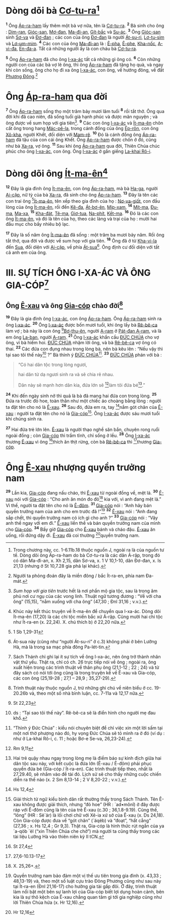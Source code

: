 # Dòng dõi bà [Cơ-tu-ra]()[^1-d6642a0c-c35b-4645-964c-87563fb666f5]
<sup><b>1</b></sup> Ông [Áp-ra-ham]() lấy thêm một bà vợ nữa, tên là [Cơ-tu-ra](). <sup><b>2</b></sup> Bà sinh cho ông : [Dim-ran](), [Gióc-san](), [Mơ-đan](), [Ma-đi-an](), [Gít-bắc]() và [Su-ác](). <sup><b>3</b></sup> Ông [Gióc-san]() sinh [Sơ-va]() và [Đơ-đan]() ; các con của ông [Đơ-đan]() là người [Át-su-ri](), [Lơ-tu-sim]() và [Lơ-um-mim](). <sup><b>4</b></sup> Các con của ông [Ma-đi-an]() là : [Ê-pha](), [Ê-phe](), [Kha-nốc](), [A-vi-đa](), [En-đa-a](). Tất cả những người ấy là con cháu bà [Cơ-tu-ra]().

<sup><b>5</b></sup> Ông [Áp-ra-ham]() đã cho ông [I-xa-ác]() tất cả những gì ông có. <sup><b>6</b></sup> Còn những người con của các bà vợ lẽ ông, thì ông [Áp-ra-ham]() đã tặng họ quà, và ngay khi còn sống, ông cho họ đi xa ông [I-xa-ác](), con ông, về hướng đông, về đất [Phương Đông]().[^2-d6642a0c-c35b-4645-964c-87563fb666f5]

# Ông [Áp-ra-ham]() qua đời
<sup><b>7</b></sup> Ông [Áp-ra-ham]() sống thọ một trăm bảy mươi lăm tuổi <sup><b>8</b></sup> rồi tắt thở. Ông qua đời khi đã cao niên, đã sống tuổi già hạnh phúc và được mãn nguyện ; và ông được về sum họp với gia tiên[^3-d6642a0c-c35b-4645-964c-87563fb666f5]. <sup><b>9</b></sup> Các con ông [I-xa-ác]() và [Ít-ma-ên]() chôn cất ông trong hang [Mác-pê-la](), trong cánh đồng của ông [Ép-rôn](), con ông [Xô-kha](), người Khết, đối diện với [Mam-rê](). <sup><b>10</b></sup> Đó là cánh đồng ông [Áp-ra-ham]() đã tậu của con cái ông Khết. Ông [Áp-ra-ham]() được chôn ở đó, cũng như bà [Xa-ra](), vợ ông. <sup><b>11</b></sup> Sau khi ông [Áp-ra-ham]() qua đời, Thiên Chúa chúc phúc cho ông [I-xa-ác](), con ông. Ông [I-xa-ác]() ở gần giếng [La-khai Rô-i]().

# Dòng dõi ông [Ít-ma-ên]()[^4-d6642a0c-c35b-4645-964c-87563fb666f5]
<sup><b>12</b></sup> Đây là gia đình ông [Ít-ma-ên](), con ông [Áp-ra-ham](), mà bà [Ha-ga](), người [Ai-cập](), nữ tỳ của bà [Xa-ra](), đã sinh cho ông [Áp-ra-ham](). <sup><b>13</b></sup> Đây là tên các con trai ông [^1@-d6642a0c-c35b-4645-964c-87563fb666f5][Ít-ma-ên](), tên xếp theo gia đình của họ : [Nơ-va-giốt](), con đầu lòng của ông [Ít-ma-ên](), rồi đến [Kê-đa](), [Át-bơ-ên](), [Míp-xam](), <sup><b>14</b></sup> [Mít-ma](), [Đu-ma](), [Ma-xa](), <sup><b>15</b></sup> [Kha-đát](), [Tê-ma](), [Giơ-tua](), [Na-phít](), [Kết-ma](). <sup><b>16</b></sup> Đó là các con ông [Ít-ma-ên](), và đó là tên của họ, theo các làng và trại của họ : mười hai đầu mục cho bấy nhiêu bộ lạc.

<sup><b>17</b></sup> Đây là số năm ông [Ít-ma-ên]() đã sống : một trăm ba mươi bảy năm. Rồi ông tắt thở, qua đời và được về sum họp với gia tiên. <sup><b>18</b></sup> Ông đã ở từ [Kha-vi-la]() đến [Sua](), đối diện với [Ai-cập](), về phía [Át-sua]()[^5-d6642a0c-c35b-4645-964c-87563fb666f5]. Ông định cư đối diện với tất cả anh em của ông.

# III. SỰ TÍCH ÔNG I-XA-ÁC VÀ ÔNG GIA-CÓP[^6-d6642a0c-c35b-4645-964c-87563fb666f5]

## Ông [Ê-xau]() và ông [Gia-cóp]() chào đời[^7-d6642a0c-c35b-4645-964c-87563fb666f5]
<sup><b>19</b></sup> Đây là gia đình ông [I-xa-ác](), con ông [Áp-ra-ham](). Ông [Áp-ra-ham]() sinh ra ông [I-xa-ác](). <sup><b>20</b></sup> Ông [I-xa-ác]() được bốn mươi tuổi, khi ông lấy bà [Rê-bê-ca]() làm vợ ; bà này là con ông [^2@-d6642a0c-c35b-4645-964c-87563fb666f5][Bơ-thu-ên](), người [A-ram]() ở [Pát-đan A-ram](), và là em ông [La-ban](), người [A-ram](). <sup><b>21</b></sup> Ông [I-xa-ác]() khẩn cầu [ĐỨC CHÚA]() cho vợ ông, vì bà hiếm hoi. [ĐỨC CHÚA]() nhậm lời ông, và bà [Rê-bê-ca]() vợ ông có thai. <sup><b>22</b></sup> Các đứa con đụng nhau trong lòng bà, nên bà kêu lên : “Nếu vậy thì tại sao tôi thế này[^8-d6642a0c-c35b-4645-964c-87563fb666f5] ?” Bà thỉnh ý [ĐỨC CHÚA]()[^9-d6642a0c-c35b-4645-964c-87563fb666f5]. <sup><b>23</b></sup> [ĐỨC CHÚA]() phán với bà :

> “Có hai dân tộc trong lòng ngươi,
>
> hai dân từ dạ ngươi sinh ra và sẽ chia rẽ nhau.
>
> Dân này sẽ mạnh hơn dân kia, đứa lớn sẽ [^3@-d6642a0c-c35b-4645-964c-87563fb666f5]làm tôi đứa bé[^10-d6642a0c-c35b-4645-964c-87563fb666f5].”

<sup><b>24</b></sup> Khi đến ngày sinh nở thì quả là bà đã mang hai đứa con trong lòng. <sup><b>25</b></sup> Đứa ra trước đỏ hoe, toàn thân như một chiếc áo choàng bằng lông : người ta đặt tên cho nó là [Ê-xau](). <sup><b>26</b></sup> Sau đó, đứa em ra, tay [^4@-d6642a0c-c35b-4645-964c-87563fb666f5]nắm gót chân của [Ê-xau]() : người ta đặt tên cho nó là [Gia-cóp]()[^11-d6642a0c-c35b-4645-964c-87563fb666f5]. Ông [I-xa-ác]() được sáu mươi tuổi khi chúng sinh ra.

<sup><b>27</b></sup> Hai đứa trẻ lớn lên. [Ê-xau]() là người thạo nghề săn bắn, chuyên rong ruổi ngoài đồng ; còn [Gia-cóp]() thì trầm tĩnh, chỉ sống ở lều. <sup><b>28</b></sup> Ông [I-xa-ác]() thương [Ê-xau]() vì ông [^5@-d6642a0c-c35b-4645-964c-87563fb666f5]thích ăn thịt rừng, còn bà [Rê-bê-ca]() thì [^6@-d6642a0c-c35b-4645-964c-87563fb666f5]thương [Gia-cóp]().

# Ông [Ê-xau]() nhượng quyền trưởng nam
<sup><b>29</b></sup> Lần kia, [Gia-cóp]() đang nấu cháo, thì [Ê-xau]() từ ngoài đồng về, mệt lả. <sup><b>30</b></sup> [Ê-xau]() nói với [Gia-cóp]() : “Cho anh ăn món đo đỏ[^12-d6642a0c-c35b-4645-964c-87563fb666f5] kia với, vì anh đang mệt lả.” Vì thế, người ta đặt tên cho nó là [Ê-đôm](). <sup><b>31</b></sup> [Gia-cóp]() nói : “Anh hãy bán quyền trưởng nam của anh cho em trước đã !”[^13-d6642a0c-c35b-4645-964c-87563fb666f5] <sup><b>32</b></sup> [Ê-xau]() nói : “Anh đang sắp chết, thì quyền trưởng nam có ích gì cho anh ?” <sup><b>33</b></sup> [Gia-cóp]() nói : “Vậy anh thề ngay với em đi.” [Ê-xau]() liền thề và bán quyền trưởng nam của mình cho [Gia-cóp](). <sup><b>34</b></sup> Bấy giờ [Gia-cóp]() cho [Ê-xau]() bánh và cháo đậu. [Ê-xau]() ăn uống, rồi đứng dậy đi. [Ê-xau]() đã coi thường [^7@-d6642a0c-c35b-4645-964c-87563fb666f5]quyền trưởng nam.

[^1-d6642a0c-c35b-4645-964c-87563fb666f5]: Trong chương này, cc. 1-6.11b.18 thuộc nguồn J, ngoài ra là của nguồn tư tế. Dòng dõi ông Áp-ra-ham do bà Cơ-tu-ra là các dân Ả-rập, trong đó có dân Ma-đi-an, x. Xh 2,15, dân Sơ-va, x. 1 V 10,1-10, dân Đơ-đan, x. Is 21,13 (nhưng ở St 10,7.28 gia phả lại khác).
[^2-d6642a0c-c35b-4645-964c-87563fb666f5]: Người ta phỏng đoán đây là miền đông / bắc Ít-ra-en, phía nam Đa-mát.
[^3-d6642a0c-c35b-4645-964c-87563fb666f5]: *Sum họp với gia tiên* trước hết là nơi phần mộ gia tộc, sau là trong âm phủ nơi cư ngụ của các vong linh. Thuật ngữ tương đương : “Về với cha ông” (15,15), “nằm xuống với cha ông” (47,30 ; Đnl 31,16 ; v.v.).
[^4-d6642a0c-c35b-4645-964c-87563fb666f5]: Khúc này kết thúc truyện về Ít-ma-ên để chuyển qua I-xa-ác. Dòng dõi Ít-ma-ên (17,20) là các chi tộc miền bắc xứ Ả-rập. Cũng mười hai chi tộc như Ít-ra-en (x. 22,24). X. chú thích b) ở 22,20 nữa.
[^5-d6642a0c-c35b-4645-964c-87563fb666f5]: Át-sua này (cũng như “người Át-su-ri” ở c.3) không phải ở bên Lưỡng Hà, mà là trong sa mạc phía đông Pa-lét-tin.
[^6-d6642a0c-c35b-4645-964c-87563fb666f5]: Sách Thánh chỉ ghi lại ít sự tích về ông I-xa-ác, nên ông trở thành nhân vật thứ yếu. Thật ra, chỉ có ch. 26 trực tiếp nói về ông ; ngoài ra, ông xuất hiện trong các trình thuật về thân phụ ông (21,1-12 ; 22 ; 24) và từ đây sách có nói tới ông cũng là trong truyện kể về Ê-xau và Gia-cóp, các con ông (25,19-28 ; 27,1 – 28,9 ; 35,27-29).
[^7-d6642a0c-c35b-4645-964c-87563fb666f5]: Trình thuật này thuộc nguồn J, trừ những ghi chú về niên biểu ở cc. 19-20.26b và, theo một số nhà bình luận, cc. 7-11a và 12,17 nữa.
[^8-d6642a0c-c35b-4645-964c-87563fb666f5]: ds : “Tại sao tôi thế này”. Rê-bê-ca sẽ là điển hình cho người mẹ đau khổ.
[^9-d6642a0c-c35b-4645-964c-87563fb666f5]: “Thỉnh ý Đức Chúa” : kiểu nói chuyên biệt để chỉ việc xin một lời sấm tại một nơi thờ phượng nào đó, hy vọng Đức Chúa sẽ tỏ mình ra ở đó (ví dụ : như ở La-khai Rô-i, c. 11 ; hoặc Bơ-e Se-va, 26,23-24).
[^10-d6642a0c-c35b-4645-964c-87563fb666f5]: Hai trẻ quậy nhau ngay trong lòng mẹ là điềm báo sự kình địch giữa hai dân tộc sau này, với kết cuộc là đứa lớn (Ê-xau / Ê-đôm) phải phục quyền đứa bé (Gia-cóp / Ít-ra-en). Các trình thuật tiếp theo, nhất là 27,29.40, sẽ nhắm vào đề tài đó. Lịch sử sẽ cho thấy những cuộc chiến diễn ra thế nào (x. 2 Sm 8,13-14 ; 2 V 8,20-22 ; v.v.).
[^11-d6642a0c-c35b-4645-964c-87563fb666f5]: Giải thích từ ngữ kiểu bình dân rất thường thấy trong Sách Thánh. Tên Ê-xau không được giải thích, nhưng “đỏ hoe” (HR : ´ad•mônî) ở đây được ráp với Ê-đôm cũng là tên của trẻ Ê-xau (c.30 ; 36,1.8-9.19). Cũng thế, “lông” (HR : Së\`är) là lối chơi chữ với Xê-ia xứ sở của Ê-xau (x. Ds 24,18). Còn Gia-cóp được đưa về “gót chân” (\`äqëb) và “đoạt”, “hất cẳng” (27,36 ; x. Hs 12,4 ; Gr 9,3). Thật ra, Gia-cóp là hình thức rút ngắn của ya´a-qöb ´ël (“xin Thiên Chúa che chở”) mà người ta cũng thấy trong các tài liệu Lưỡng Hà vào thiên niên kỷ II tCN.
[^12-d6642a0c-c35b-4645-964c-87563fb666f5]: X. 25,26+.
[^13-d6642a0c-c35b-4645-964c-87563fb666f5]: Quyền trưởng nam bảo đảm một vị thế ưu tiên trong gia đình (x. 43,33 ; 48,13-19) và, theo một số luật cựu trào Đông Phương cũng như sau này tại Ít-ra-en (Đnl 21,16-17) cho hưởng gia tài gấp đôi. Ở đây, trình thuật làm nổi bật một bên sự lanh lợi của Gia-cóp biết lợi dụng hoàn cảnh, bên kia là sự thô kệch của Ê-xau chẳng quan tâm gì tới gia nghiệp cũng như lời Thiên Chúa hứa (x. Hr 12,16).
[^1@-d6642a0c-c35b-4645-964c-87563fb666f5]: 1 Sb 1,29-31
[^2@-d6642a0c-c35b-4645-964c-87563fb666f5]: St 22,23
[^3@-d6642a0c-c35b-4645-964c-87563fb666f5]: Rm 9,11
[^4@-d6642a0c-c35b-4645-964c-87563fb666f5]: Hs 12,4
[^5@-d6642a0c-c35b-4645-964c-87563fb666f5]: St 27,4
[^6@-d6642a0c-c35b-4645-964c-87563fb666f5]: 27,6-10.13-17
[^7@-d6642a0c-c35b-4645-964c-87563fb666f5]: Hr 12,16